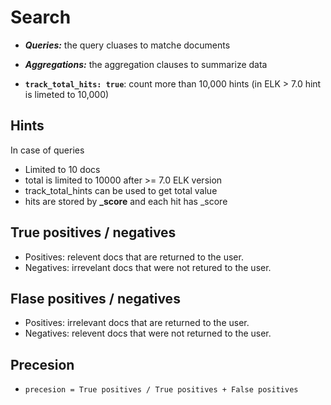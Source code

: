 # Search

- ***Queries:*** the query cluases to matche documents
- ***Aggregations:*** the aggregation clauses to summarize data

- **```track_total_hits: true```**: count more than 10,000 hints (in ELK > 7.0 hint is limeted to 10,000)

## Hints

In case of queries

- Limited to 10 docs
- total is limited to 10000 after >= 7.0 ELK version
- track_total_hints can be used to get total value
- hits are stored by **_score** and each hit has _score

## True positives / negatives

- Positives: relevent docs that are returned to the user.
- Negatives: irrevelant docs that were not retured to the user.

## Flase positives / negatives

- Positives: irrelevant docs that are returned to the user.
- Negatives: relevent docs that were not returned to the user.

## Precesion 

- `precesion = True positives / True positives + False positives`
